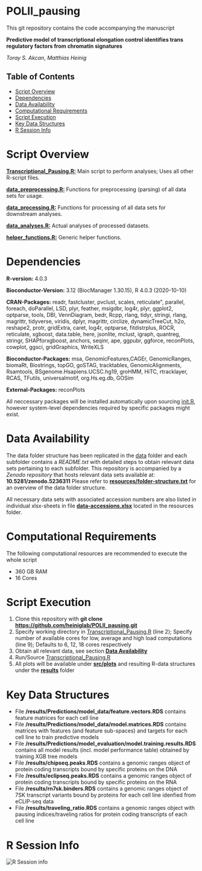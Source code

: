 # POLII_pausing
This git repository contains the code accompanying the manuscript

**Predictive model of transcriptional elongation control identifies trans regulatory factors from chromatin signatures**

*Toray S. Akcan*, *Matthias Heinig*

## Table of Contents
  * [Script Overview](#script-overview)
  * [Dependencies](#dependencies)
  * [Data Availability](#data-availability)
  * [Computational Requirements](#computational-requirements)
  * [Script Execution](#script-execution)
  * [Key Data Structures](#key-data-structures)
  * [R Session Info](#r-session-info)
  
# Script Overview

[**Transcriptional_Pausing.R:**](src/Transcriptional_Pausing.R) Main script to perform analyses; Uses all other R-script files.

[**data_preprocessing.R:**](src/data_preprocessing.R) Functions for preprocessing (parsing) of all data sets for usage.

[**data_processing.R:**](src/data_processing.R) Functions for processing of all data sets for downstream analyses.

[**data_analyses.R:**](src/data_analyses.R) Actual analyses of processed datasets.

[**helper_functions.R:**](src/helper_functions.R) Generic helper functions.

# Dependencies
**R-version:** 4.0.3

**Bioconductor-Version:** 3.12 (BiocManager 1.30.15), R 4.0.3 (2020-10-10)

**CRAN-Packages:** 
readr, fastcluster, pvclust, scales, reticulate", parallel, 
foreach, doParallel,  LSD, plyr, feather, msigdbr, 
log4r,  plyr, ggplot2, optparse, tools, DBI, 
VennDiagram, bedr, Rcpp, rlang, tidyr,  stringi,
rlang, magrittr, tidyverse, viridis, dplyr, magrittr,
circlize, dynamicTreeCut, h2o, reshape2,
protr, gridExtra, caret, log4r, optparse, 
fitdistrplus, ROCR, reticulate, xgboost, data.table, here,
jsonlite, mclust, igraph, quantreg, stringr, SHAPforxgboost, 
anchors, seqinr, ape, ggpubr, ggforce, reconPlots, cowplot,
ggsci, gridGraphics, WriteXLS
                 
**Bioconductor-Packages:** 
msa, GenomicFeatures,CAGEr, GenomicRanges, biomaRt,  Biostrings, topGO,  goSTAG,
tracktables, GenomicAlignments, Rsamtools, BSgenome.Hsapiens.UCSC.hg19,
groHMM, HiTC, rtracklayer, RCAS, TFutils, universalmotif, org.Hs.eg.db, GOSim
                 
**External-Packages:** reconPlots

All neccessary packages will be installed automatically upon sourcing [init.R](src/init.R), however system-level dependencies required by specific packages might exist.

# Data Availability
The data folder structure has been replicated in the [data](data) folder and each subfolder contains a *README.txt* with detailed steps to obtain relevant data sets pertaining to each subfolder. This repository is accompanied by a *Zenodo repository* that hosts relevant data sets available at: **10.5281/zenodo.5236311**
Please refer to [**resources/folder-structure.txt**](resources/folder-structure.txt) for an overview of the data folder structure.

All necessary data sets with associated accession numbers are also listed in individual xlsx-sheets in file [**data-accessions.xlsx**](resources/data-accessions.xlsx) located in the resources folder.

# Computational Requirements
The following computational resources are recommended to execute the whole script

* 360 GB RAM
* 16 Cores

# Script Execution
1) Clone this repository with **git clone https://github.com/heiniglab/POLII_pausing.git**
2) Specify working directory in [Transcriptional_Pausing.R](src/Transcriptional_Pausing.R) (line 2); Specify number of available cores for low, average and high load computations (line 9); Defaults to 6, 12, 18 cores respectively
3) Obtain all relevant data, see section [**Data Availability**](#data-availability)
4) Run/Source [Transcriptional_Pausing.R](src/Transcriptional_Pausing.R)
5) All plots will be available under [**src/plots**](src/plots) and resulting R-data structures under the [**results**](results) folder

# Key Data Structures
* File **/results/Predictions/model_data/feature.vectors.RDS** contains feature matrices for each cell line
* File **/results/Predictions/model_data/model.matrices.RDS** contains matrices with features (and feature sub-spaces) and targets for each cell line to train predictive models
* File **/results/Predictions/model_evaluation/model.training.results.RDS** contains all model results (incl. model performance table) obtained by training XGB tree models
* File **/results/chipseq.peaks.RDS** contains a genomic ranges object of protein coding transcripts bound by specific proteins on the DNA
* File **/results/eclipseq.peaks.RDS** contains a genomic ranges object of protein coding transcripts bound by specific proteins on the RNA
* File **/results/rn7sk.binders.RDS** contains a genomic ranges object of 7SK transcript variants bound by proteins for each cell line idenfied from eCLIP-seq data
* File **/results/traveling_ratio.RDS** contains a genomic ranges object with pausing indices/traveling ratios for protein coding transcripts of each cell line

# R Session Info
![R Session info](https://user-images.githubusercontent.com/15715191/137335979-478dca86-5ec5-475c-bd58-79644c9213b7.png)
